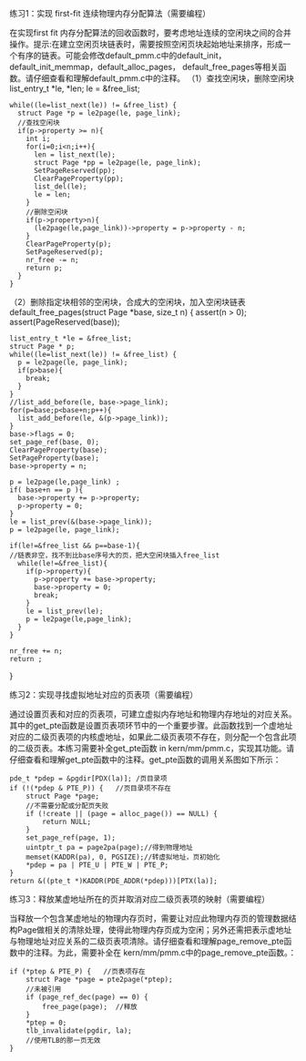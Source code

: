 

练习1：实现 first-fit 连续物理内存分配算法（需要编程）

在实现first fit 内存分配算法的回收函数时，要考虑地址连续的空闲块之间的合并操作。提示:在建立空闲页块链表时，需要按照空闲页块起始地址来排序，形成一个有序的链表。可能会修改default_pmm.c中的default_init，default_init_memmap，default_alloc_pages， default_free_pages等相关函数。请仔细查看和理解default_pmm.c中的注释。
（1）查找空闲块，删除空闲块
    list_entry_t *le, *len;
    le = &free_list;

    while((le=list_next(le)) != &free_list) {
      struct Page *p = le2page(le, page_link);
	  //查找空闲块
      if(p->property >= n){
        int i;
        for(i=0;i<n;i++){
          len = list_next(le);
          struct Page *pp = le2page(le, page_link);
          SetPageReserved(pp);
          ClearPageProperty(pp);
          list_del(le);
          le = len;
        }
		//删除空闲块
        if(p->property>n){
          (le2page(le,page_link))->property = p->property - n;
        }
        ClearPageProperty(p);
        SetPageReserved(p);
        nr_free -= n;
        return p;
      }
    }
（2）删除指定块相邻的空闲块，合成大的空闲块，加入空闲块链表
default_free_pages(struct Page *base, size_t n) {
    assert(n > 0);
    assert(PageReserved(base));

    list_entry_t *le = &free_list;
    struct Page * p;
    while((le=list_next(le)) != &free_list) {
      p = le2page(le, page_link);
      if(p>base){
        break;
      }
    }
    //list_add_before(le, base->page_link);
    for(p=base;p<base+n;p++){
      list_add_before(le, &(p->page_link));
    }
    base->flags = 0;
    set_page_ref(base, 0);
    ClearPageProperty(base);
    SetPageProperty(base);
    base->property = n;
    
    p = le2page(le,page_link) ;
    if( base+n == p ){
      base->property += p->property;
      p->property = 0;
    }
    le = list_prev(&(base->page_link));
    p = le2page(le, page_link);
	
    if(le!=&free_list && p==base-1){
	//链表非空，找不到比base序号大的页，把大空闲块插入free_list
      while(le!=&free_list){
        if(p->property){
          p->property += base->property;
          base->property = 0;
          break;
        }
        le = list_prev(le);
        p = le2page(le,page_link);
      }
    }

    nr_free += n;
    return ;
}

练习2：实现寻找虚拟地址对应的页表项（需要编程）

通过设置页表和对应的页表项，可建立虚拟内存地址和物理内存地址的对应关系。其中的get_pte函数是设置页表项环节中的一个重要步骤。此函数找到一个虚地址对应的二级页表项的内核虚地址，如果此二级页表项不存在，则分配一个包含此项的二级页表。本练习需要补全get_pte函数 in kern/mm/pmm.c，实现其功能。请仔细查看和理解get_pte函数中的注释。get_pte函数的调用关系图如下所示：

    pde_t *pdep = &pgdir[PDX(la)]; /页目录项
    if (!(*pdep & PTE_P)) {   //页目录项不存在
        struct Page *page;
		//不需要分配或分配页失败
        if (!create || (page = alloc_page()) == NULL) {
            return NULL;
        }
        set_page_ref(page, 1);
        uintptr_t pa = page2pa(page);//得到物理地址
        memset(KADDR(pa), 0, PGSIZE);//转虚拟地址，页初始化
        *pdep = pa | PTE_U | PTE_W | PTE_P;
    }
    return &((pte_t *)KADDR(PDE_ADDR(*pdep)))[PTX(la)];


练习3：释放某虚地址所在的页并取消对应二级页表项的映射（需要编程）

当释放一个包含某虚地址的物理内存页时，需要让对应此物理内存页的管理数据结构Page做相关的清除处理，使得此物理内存页成为空闲；另外还需把表示虚地址与物理地址对应关系的二级页表项清除。请仔细查看和理解page_remove_pte函数中的注释。为此，需要补全在 kern/mm/pmm.c中的page_remove_pte函数。：

    if (*ptep & PTE_P) {   //页表项存在
        struct Page *page = pte2page(*ptep);
		//未被引用
        if (page_ref_dec(page) == 0) { 
            free_page(page);  //释放
        }
        *ptep = 0;
        tlb_invalidate(pgdir, la);
		//使用TLB的那一页无效
    }

